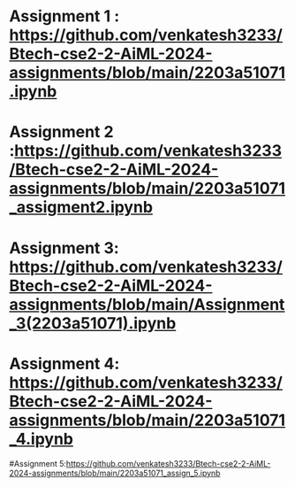 # Assignment 1 : https://github.com/venkatesh3233/Btech-cse2-2-AiML-2024-assignments/blob/main/2203a51071.ipynb
# Assignment 2 :https://github.com/venkatesh3233/Btech-cse2-2-AiML-2024-assignments/blob/main/2203a51071_assigment2.ipynb
# Assignment 3: https://github.com/venkatesh3233/Btech-cse2-2-AiML-2024-assignments/blob/main/Assignment_3(2203a51071).ipynb
# Assignment 4: https://github.com/venkatesh3233/Btech-cse2-2-AiML-2024-assignments/blob/main/2203a51071_4.ipynb
#Assignment 5:https://github.com/venkatesh3233/Btech-cse2-2-AiML-2024-assignments/blob/main/2203a51071_assign_5.ipynb
